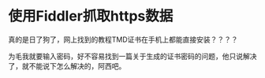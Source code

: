 使用Fiddler抓取https数据
======================

真的是日了狗了，网上找到的教程TMD证书在手机上都能直接安装？？？？

为毛我就要输入密码，好不容易找到一篇关于生成的证书密码的问题，他只说解决了，就不能说下怎么解决的，阿西吧。